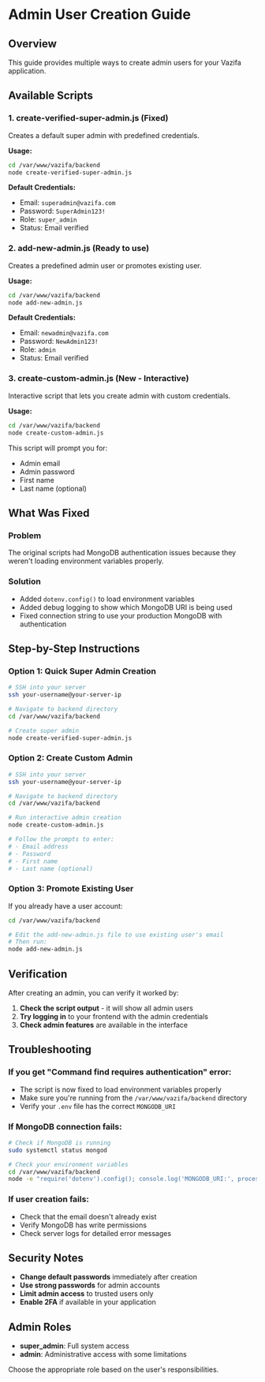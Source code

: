 # Admin User Creation Guide

## Overview
This guide provides multiple ways to create admin users for your Vazifa application.

## Available Scripts

### 1. **create-verified-super-admin.js** (Fixed)
Creates a default super admin with predefined credentials.

**Usage:**
```bash
cd /var/www/vazifa/backend
node create-verified-super-admin.js
```

**Default Credentials:**
- Email: `superadmin@vazifa.com`
- Password: `SuperAdmin123!`
- Role: `super_admin`
- Status: Email verified

### 2. **add-new-admin.js** (Ready to use)
Creates a predefined admin user or promotes existing user.

**Usage:**
```bash
cd /var/www/vazifa/backend
node add-new-admin.js
```

**Default Credentials:**
- Email: `newadmin@vazifa.com`
- Password: `NewAdmin123!`
- Role: `admin`
- Status: Email verified

### 3. **create-custom-admin.js** (New - Interactive)
Interactive script that lets you create admin with custom credentials.

**Usage:**
```bash
cd /var/www/vazifa/backend
node create-custom-admin.js
```

This script will prompt you for:
- Admin email
- Admin password
- First name
- Last name (optional)

## What Was Fixed

### Problem
The original scripts had MongoDB authentication issues because they weren't loading environment variables properly.

### Solution
- Added `dotenv.config()` to load environment variables
- Added debug logging to show which MongoDB URI is being used
- Fixed connection string to use your production MongoDB with authentication

## Step-by-Step Instructions

### Option 1: Quick Super Admin Creation
```bash
# SSH into your server
ssh your-username@your-server-ip

# Navigate to backend directory
cd /var/www/vazifa/backend

# Create super admin
node create-verified-super-admin.js
```

### Option 2: Create Custom Admin
```bash
# SSH into your server
ssh your-username@your-server-ip

# Navigate to backend directory
cd /var/www/vazifa/backend

# Run interactive admin creation
node create-custom-admin.js

# Follow the prompts to enter:
# - Email address
# - Password
# - First name
# - Last name (optional)
```

### Option 3: Promote Existing User
If you already have a user account:

```bash
cd /var/www/vazifa/backend

# Edit the add-new-admin.js file to use existing user's email
# Then run:
node add-new-admin.js
```

## Verification

After creating an admin, you can verify it worked by:

1. **Check the script output** - it will show all admin users
2. **Try logging in** to your frontend with the admin credentials
3. **Check admin features** are available in the interface

## Troubleshooting

### If you get "Command find requires authentication" error:
- The script is now fixed to load environment variables properly
- Make sure you're running from the `/var/www/vazifa/backend` directory
- Verify your `.env` file has the correct `MONGODB_URI`

### If MongoDB connection fails:
```bash
# Check if MongoDB is running
sudo systemctl status mongod

# Check your environment variables
cd /var/www/vazifa/backend
node -e "require('dotenv').config(); console.log('MONGODB_URI:', process.env.MONGODB_URI);"
```

### If user creation fails:
- Check that the email doesn't already exist
- Verify MongoDB has write permissions
- Check server logs for detailed error messages

## Security Notes

- **Change default passwords** immediately after creation
- **Use strong passwords** for admin accounts
- **Limit admin access** to trusted users only
- **Enable 2FA** if available in your application

## Admin Roles

- **super_admin**: Full system access
- **admin**: Administrative access with some limitations

Choose the appropriate role based on the user's responsibilities.
